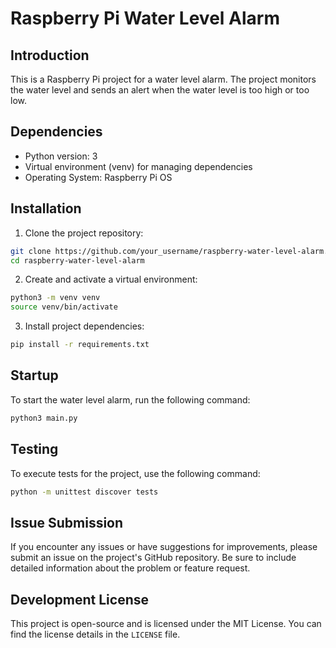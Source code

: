 # Raspberry Pi Water Level Alarm

## Introduction
This is a Raspberry Pi project for a water level alarm. The project monitors the water level and sends an alert when the water level is too high or too low.

## Dependencies
- Python version: 3
- Virtual environment (venv) for managing dependencies
- Operating System: Raspberry Pi OS

## Installation
1. Clone the project repository:
```bash
git clone https://github.com/your_username/raspberry-water-level-alarm.git
cd raspberry-water-level-alarm
```
2. Create and activate a virtual environment:

```bash
python3 -m venv venv
source venv/bin/activate
```

3. Install project dependencies:

```bash
pip install -r requirements.txt
```
## Startup
To start the water level alarm, run the following command:

```bash 
python3 main.py
```

## Testing
To execute tests for the project, use the following command:

```bash
python -m unittest discover tests
```
## Issue Submission
If you encounter any issues or have suggestions for improvements, please submit an issue on the project's GitHub repository. Be sure to include detailed information about the problem or feature request.

## Development License
This project is open-source and is licensed under the MIT License. You can find the license details in the `LICENSE` file.
